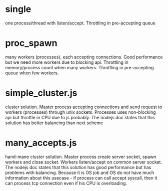 # single
one process/thread with listen/accept. Throttling in pre-accepting queue

# proc\_spawn
many workers (processes), each accepting connections. Good performance but we need more workers due to blocking api. Throttling in memory/process count when many workers. Throttling in pre-accepting queue when few workers.

# simple\_cluster.js
cluster solution. Master process accepting connections and send request to workers (processes) through unix sockets. Processes uses non-blocking api but throttle in CPU due to js probably. The nodejs doc states that this solution has better balancing than next scheme

# many\_accepts.js
hand-mane cluster solution. Master process create server socket, spawn workers and close socket. Workers listen/accept on common server socket. The nodejs doc states that this solution has good performance but has problems with balancing. Because it is OS job and OS do not have much information about this usecase - if process can call accept syscall, then it can process tcp connection even if his CPU is overloading.
